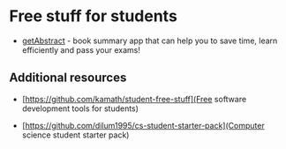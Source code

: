 # Free stuff for students

- [getAbstract](https://www.getabstract.com/en/subscribe/students) - book summary app that can help you to save time, learn efficiently and pass your exams!


## Additional resources

- [https://github.com/kamath/student-free-stuff](Free software development tools for students)

- [https://github.com/dilum1995/cs-student-starter-pack](Computer science student starter pack)
